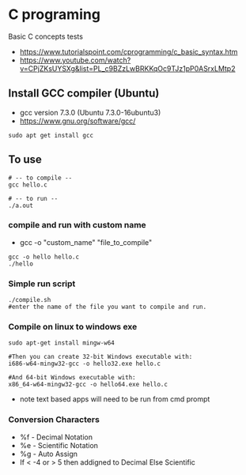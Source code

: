 # C programing
Basic C concepts tests
- https://www.tutorialspoint.com/cprogramming/c_basic_syntax.htm
- https://www.youtube.com/watch?v=CPjZKsUYSXg&list=PL_c9BZzLwBRKKqOc9TJz1pP0ASrxLMtp2

## Install GCC compiler (Ubuntu)
- gcc version 7.3.0 (Ubuntu 7.3.0-16ubuntu3)
- https://www.gnu.org/software/gcc/
```
sudo apt get install gcc
```

## To use
```
# -- to compile --
gcc hello.c

# -- to run --
./a.out
```
### compile and run with custom name
- gcc -o "custom_name" "file_to_compile"
```
gcc -o hello hello.c
./hello
```
### Simple run script
```
./compile.sh
#enter the name of the file you want to compile and run.
```

### Compile on linux to windows exe

```
sudo apt-get install mingw-w64

#Then you can create 32-bit Windows executable with:
i686-w64-mingw32-gcc -o hello32.exe hello.c

#And 64-bit Windows executable with:
x86_64-w64-mingw32-gcc -o hello64.exe hello.c
```
- note text based apps will need to be run from cmd prompt

### Conversion Characters
- %f - Decimal Notation
- %e - Scientific Notation
- %g - Auto Assign
 - If < -4 or > 5 then addigned to Decimal Else Scientific